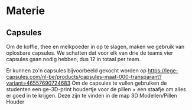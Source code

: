 # Materie








## Capsules
Om de koffie, thee en melkpoeder in op te slagen, maken we gebruik van oplosbare capsules. We schatten dat voor elk van drie de teams vier capsules gaan nodig hebben, dus 12 in totaal per team. 

Er kunnen zo'n capsules bijvoorbeeld gekocht worden op https://lege-capsules.com/nl-be/products/capsules-maat-000-transparant?variant=46557690724683
Om de capsules te vullen gebruiken de studenten een ge-3D-print houdertje voor de pillen + een staafje om alles er goed in te krijgen. Deze zijn te vinden in de map 3D Modellen/Pillen Houder

